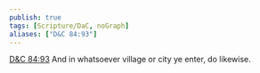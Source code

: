 ```yaml
---
publish: true
tags: [Scripture/DaC, noGraph]
aliases: ["D&C 84:93"]
---
```

[D&C 84:93](https://churchofjesuschrist.org/study/scriptures/dc-testament/dc/84?lang=eng&id=p93#p93) And in whatsoever village or city ye enter, do likewise.
